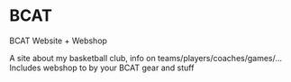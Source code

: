 # BCAT

BCAT Website + Webshop

A site about my basketball club, info on teams/players/coaches/games/...
Includes webshop to by your BCAT gear and stuff